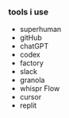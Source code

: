 ### tools i use
- superhuman
- gitHub
- chatGPT
- codex
- factory
- slack
- granola
- whispr Flow
- cursor
- replit
